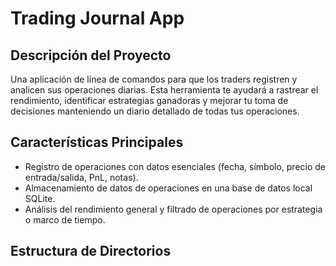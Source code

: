 # Trading Journal App

## Descripción del Proyecto
Una aplicación de línea de comandos para que los traders registren y analicen sus operaciones diarias. Esta herramienta te ayudará a rastrear el rendimiento, identificar estrategias ganadoras y mejorar tu toma de decisiones manteniendo un diario detallado de todas tus operaciones.

## Características Principales
* Registro de operaciones con datos esenciales (fecha, símbolo, precio de entrada/salida, PnL, notas).
* Almacenamiento de datos de operaciones en una base de datos local SQLite.
* Análisis del rendimiento general y filtrado de operaciones por estrategia o marco de tiempo.

## Estructura de Directorios